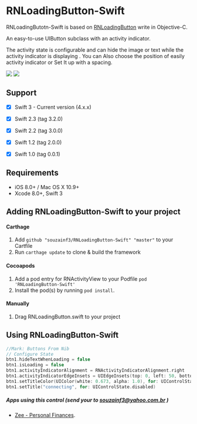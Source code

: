 # RNLoadingButton-Swift

RNLoadingButotn-Swift is based on [RNLoadingButton](https://github.com/souzainf3/RNLoadingButton) write in Objective-C.

An easy-to-use UIButton subclass with an activity indicator.

The activity state is configurable and can hide the image or text while the activity indicator is displaying .
You can Also choose the position of easily activity indicator or Set It up with a spacing.



[![](https://raw.githubusercontent.com/souzainf3/RNLoadingButton-Swift/master/RNLoadingButtonDemo/Screens/screen1.png)](https://raw.githubusercontent.com/souzainf3/RNLoadingButton-Swift/master/RNLoadingButtonDemo/Screens/screen1.png)
[![](https://raw.githubusercontent.com/souzainf3/RNLoadingButton-Swift/master/RNLoadingButtonDemo/Screens/screen2.png)](https://raw.githubusercontent.com/souzainf3/RNLoadingButton-Swift/master/RNLoadingButtonDemo/Screens/screen2.png)

## Support

- [x] Swift 3 - Current version (4.x.x)
- [x] Swift 2.3 (tag 3.2.0)
- [x] Swift 2.2 (tag 3.0.0)
- [x] Swift 1.2 (tag 2.0.0)
- [x] Swift 1.0 (tag 0.0.1)


## Requirements

* iOS 8.0+ / Mac OS X 10.9+
* Xcode 8.0+, Swift 3

## Adding RNLoadingButton-Swift to your project

#### Carthage

1. Add `github "souzainf3/RNLoadingButton-Swift" "master"` to your Cartfile
2. Run `carthage update` to clone & build the framework

#### Cocoapods

1. Add a pod entry for RNActivityView to your Podfile `pod 'RNLoadingButton-Swift'`
2. Install the pod(s) by running `pod install`.

#### Manually

1. Drag RNLoadingButton.swift to your project

## Using RNLoadingButton-Swift

```swift
//Mark: Buttons From Nib
// Configure State
btn1.hideTextWhenLoading = false
btn1.isLoading = false
btn1.activityIndicatorAlignment = RNActivityIndicatorAlignment.right
btn1.activityIndicatorEdgeInsets = UIEdgeInsets(top: 0, left: 50, bottom: 0, right: 10)
btn1.setTitleColor(UIColor(white: 0.673, alpha: 1.0), for: UIControlState.disabled)
btn1.setTitle("connecting", for: UIControlState.disabled)
```


##### Apps using this control (send your to souzainf3@yahoo.com.br )
- [Zee - Personal Finances](https://itunes.apple.com/us/app/id422694086).
